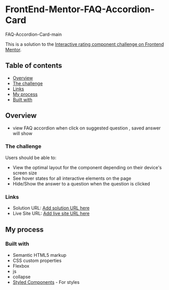 # FrontEnd-Mentor-FAQ-Accordion-Card
FAQ-Accordion-Card-main

This is a solution to the [Interactive rating component challenge on Frontend Mentor](https://www.frontendmentor.io/challenges/interactive-rating-component-koxpeBUmI).

## Table of contents

  - [Overview](#overview)
  - [The challenge](#the-challenge)
  - [Links](#links)
  - [My process](#my-process)
  - [Built with](#built-with)


## Overview

- view FAQ accordion when click on suggested question , saved answer will show

### The challenge

Users should be able to:

- View the optimal layout for the component depending on their device's screen size
- See hover states for all interactive elements on the page
- Hide/Show the answer to a question when the question is clicked


### Links

- Solution URL: [Add solution URL here](https://github.com/mohab121/FrontEnd-Mentor-Interactive-rating-component)
- Live Site URL: [Add live site URL here](https://mohab121.github.io/FrontEnd-Mentor-Interactive-rating-component/)

## My process

### Built with

- Semantic HTML5 markup
- CSS custom properties
- Flexbox
- js 
- collapse
- [Styled Components](https://getbootstrap.com/docs/5.2/getting-started/introduction/) - For styles